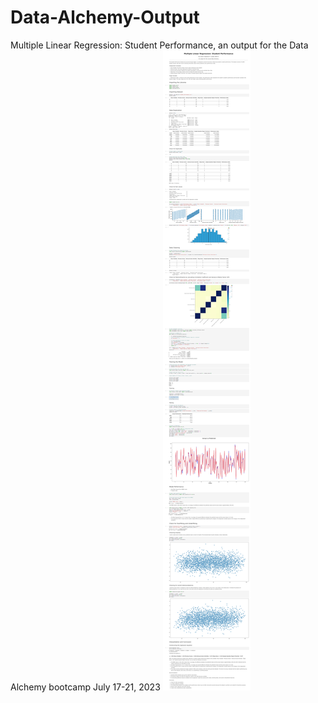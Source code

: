 # Data-Alchemy-Output
Multiple Linear Regression: Student Performance,  an output for the Data Alchemy bootcamp 
July 17-21, 2023
![data_alchemy_output](https://github.com/johanncatalla/Data-Alchemy-Output/blob/main/main%20(1).jpg)
